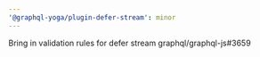 ```yaml
---
'@graphql-yoga/plugin-defer-stream': minor
---
```


Bring in validation rules for defer stream graphql/graphql-js#3659
